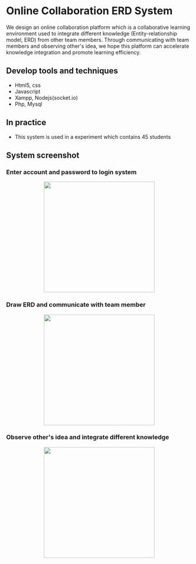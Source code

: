 # Online Collaboration ERD System
We design an online collaboration platform which is a collaborative learning environment used to integrate different knowledge (Entity-relationship model, ERD) from other team members. Through communicating with team members and observing other's idea, we hope this platform can accelerate knowledge integration and promote learning efficiency.

## Develop tools and techniques
+ Html5, css
+ Javascript
+ Xampp, Nodejs(socket.io)
+ Php, Mysql

## In practice
+ This system is used in a experiment which contains 45 students

## System screenshot
### Enter account and password to login system
<p align="center">
<img height="300" src="https://github.com/ChienKangLu/Online-Collaboration-ERD-System/blob/master/img/login.jpg" />
</p>

### Draw ERD and communicate with team member
<p align="center">
<img height="300" src="https://github.com/ChienKangLu/Online-Collaboration-ERD-System/blob/master/img/answer%20area.jpg" />
</p>

### Observe other's idea and integrate different knowledge
<p align="center">
<img height="300" src="https://github.com/ChienKangLu/Online-Collaboration-ERD-System/blob/master/img/colab%20area.jpg" />
</p>

